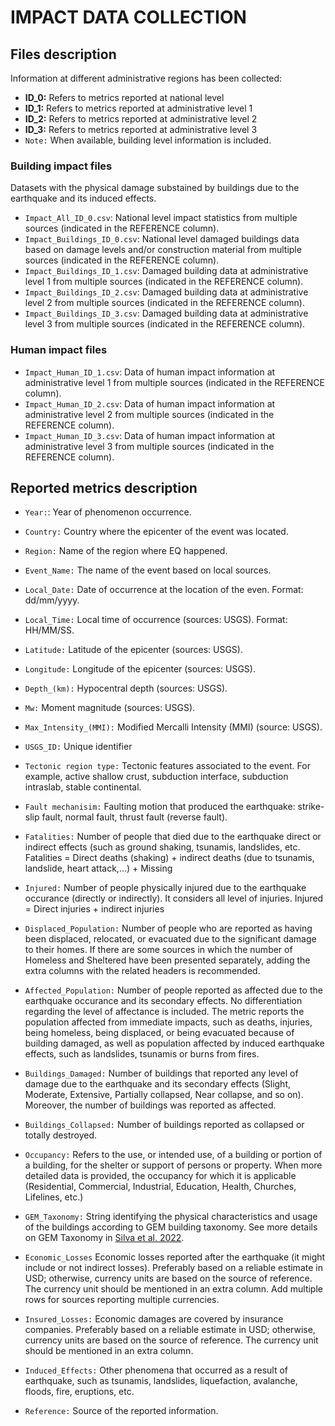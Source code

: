 # IMPACT DATA COLLECTION

## Files description

Information at different administrative regions has been collected:
- **ID_0:** Refers to metrics reported at national level
- **ID_1:** Refers to metrics reported at administrative level 1
- **ID_2:** Refers to metrics reported at administrative level 2
- **ID_3:** Refers to metrics reported at administrative level 3
- `Note:` When available, building level information is included.


### Building impact files 
Datasets with the physical damage substained by buildings due to the earthquake and its induced effects.

- `Impact_All_ID_0.csv`: National level impact statistics from multiple sources (indicated in the REFERENCE column).
- `Impact_Buildings_ID_0.csv`: National level damaged buildings data based on damage levels and/or construction material from multiple sources (indicated in the REFERENCE column).
- `Impact_Buildings_ID_1.csv`: Damaged building data at administrative level 1 from multiple sources (indicated in the REFERENCE column).
- `Impact_Buildings_ID_2.csv`: Damaged building data at administrative level 2 from multiple sources (indicated in the REFERENCE column).
- `Impact_Buildings_ID_3.csv`: Damaged building data at administrative level 3 from multiple sources (indicated in the REFERENCE column).


### Human impact files

- `Impact_Human_ID_1.csv`: Data of human impact information at administrative level 1 from multiple sources (indicated in the REFERENCE column).
- `Impact_Human_ID_2.csv`: Data of human impact information at administrative level 2 from multiple sources (indicated in the REFERENCE column).
- `Impact_Human_ID_3.csv`: Data of human impact information at administrative level 3 from multiple sources (indicated in the REFERENCE column).



## Reported metrics description

- `Year:`: Year of phenomenon occurrence.

- `Country:` Country where the epicenter of the event was located.

- `Region:` Name of the region where EQ happened.  

- `Event_Name:`  The name of the event based on local sources.

- `Local_Date:` Date of occurrence at the location of the even. Format: dd/mm/yyyy.

- `Local_Time:` Local time of occurrence (sources: USGS). Format: HH/MM/SS.

- `Latitude:` Latitude of the epicenter (sources: USGS).

- `Longitude:` Longitude of the epicenter (sources: USGS).

- `Depth_(km):` Hypocentral depth (sources: USGS).

- `Mw:` Moment magnitude (sources: USGS).

- `Max_Intensity_(MMI):` Modified Mercalli Intensity (MMI) (source: USGS).

- `USGS_ID:` Unique identifier  

- `Tectonic region type:` Tectonic features associated to the event. For example, active shallow crust, subduction interface, subduction intraslab, stable continental.

- `Fault mechanisim:` Faulting motion that produced the earthquake: strike-slip fault, normal fault, thrust fault (reverse fault).

- `Fatalities:` Number of people that died due to the earthquake direct or indirect effects (such as ground shaking, tsunamis, landslides, etc.
Fatalities = Direct deaths (shaking) + indirect deaths (due to tsunamis, landslide, heart attack,...) + Missing

- `Injured:` Number of people physically injured due to the earthquake occurance (directly or indirectly). It considers all level of injuries.
Injured = Direct injuries + indirect injuries

- `Displaced_Population:` Number of people who are reported as having been displaced, relocated, or evacuated due to the significant damage to their homes. If there are some sources in which the number of Homeless and Sheltered have been presented separately, adding the extra columns with the related headers is recommended.

- `Affected_Population:` Number of people reported as affected due to the earthquake occurance and its secondary effects. No differentiation regarding the level of affectance is included. The metric reports the population affected from immediate impacts, such as deaths, injuries, being homeless, being displaced, or being evacuated because of building damaged, as well as population affected by induced earthquake effects, such as landslides, tsunamis or burns from fires. 

- `Buildings_Damaged:` Number of buildings that reported any level of damage due to the earthquake and its secondary effects (Slight, Moderate, Extensive, Partially collapsed, Near collapse, and so on). Moreover, the number of buildings was reported as affected. 

- `Buildings_Collapsed:` Number of buildings reported as collapsed or totally destroyed.

- `Occupancy:` Refers to the use, or intended use, of a building or portion of a building, for the shelter or support of persons or property. When more detailed data is provided, the occupancy for which it is applicable (Residential, Commercial, Industrial, Education, Health, Churches, Lifelines, etc.)

- `GEM_Taxonomy:` String identifying the physical characteristics and usage of the buildings according to GEM building taxonomy. See more details on GEM Taxonomy in [Silva et al. 2022](https://link.springer.com/article/10.1007/s13753-022-00400-x).

- `Economic_Losses` Economic losses reported after the earthquake (it might include or not indirect losses). Preferably based on a reliable estimate in USD; otherwise, currency units are based on the source of reference. The currency unit should be mentioned in an extra column. Add multiple rows for sources reporting multiple currencies.

- `Insured_Losses:` Economic damages are covered by insurance companies. Preferably based on a reliable estimate in USD; otherwise, currency units are based on the source of reference. The currency unit should be mentioned in an extra column.

- `Induced_Effects:` Other phenomena that occurred as a result of earthquake, such as tsunamis, landslides, liquefaction, avalanche, floods, fire, eruptions, etc.

- `Reference:` Source of the reported information.